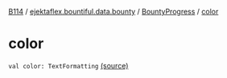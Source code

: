[B114](../../index.md) / [ejektaflex.bountiful.data.bounty](../index.md) / [BountyProgress](index.md) / [color](./color.md)

# color

`val color: TextFormatting` [(source)](https://github.com/ejektaflex/Bountiful/tree/develop/src/main/kotlin/ejektaflex/bountiful/data/bounty/BountyProgress.kt#L13)